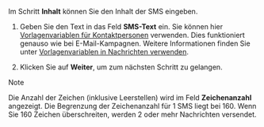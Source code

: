 <!-- markdownlint-disable-file MD041 -->
Im Schritt **Inhalt** können Sie den Inhalt der SMS eingeben.

1. Geben Sie den Text in das Feld **SMS-Text** ein. Sie können hier [Vorlagenvariablen für Kontaktpersonen][1] verwenden. Dies funktioniert genauso wie bei E-Mail-Kampagnen. Weitere Informationen finden Sie unter [Vorlagenvariablen in Nachrichten verwenden][2].

2. Klicken Sie auf **Weiter**, um zum nächsten Schritt zu gelangen.

> [!NOTE]
> Die Anzahl der Zeichen (inklusive Leerstellen) wird im Feld **Zeichenanzahl** angezeigt. Die Begrenzung der Zeichenanzahl für 1 SMS liegt bei 160. Wenn Sie 160 Zeichen überschreiten, werden 2 oder mehr Nachrichten versendet.

<!-- Referenced links -->
[1]: ../../../../../../en/document/templates/variables/for-selected-contact.md
[2]: ../../../../editor/learn/index.md#variables

<!-- Referenced images -->
